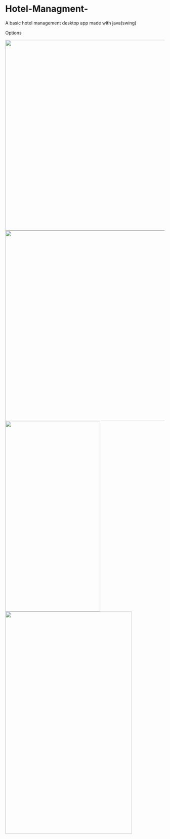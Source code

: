 # Hotel-Managment-
A basic hotel management desktop app made with java(swing) 

Options

<img src="https://github.com/Fethi1/Hotel-Managment-/blob/master/image.png" width="800" height="600">

<img src="https://github.com/Fethi1/Hotel-Managment-/blob/master/Capture11.PNG" width="800" height="600">


<img src="https://github.com/Fethi1/Hotel-Managment-/blob/master/Capture111.PNG" width="300" height="600">


<img src="https://github.com/Fethi1/Hotel-Managment-/blob/master/Capture123.PNG" width="400" height="700">
